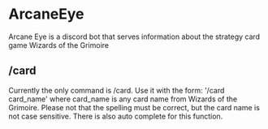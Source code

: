 # ArcaneEye
Arcane Eye is a discord bot that serves information about the strategy card game Wizards of the Grimoire

## /card
Currently the only command is /card. Use it with the form:
  '/card card_name'
where card_name is any card name from Wizards of the Grimoire. Please not that the spelling must be correct, but the card name is not case sensitive. There is also auto complete for this function.

